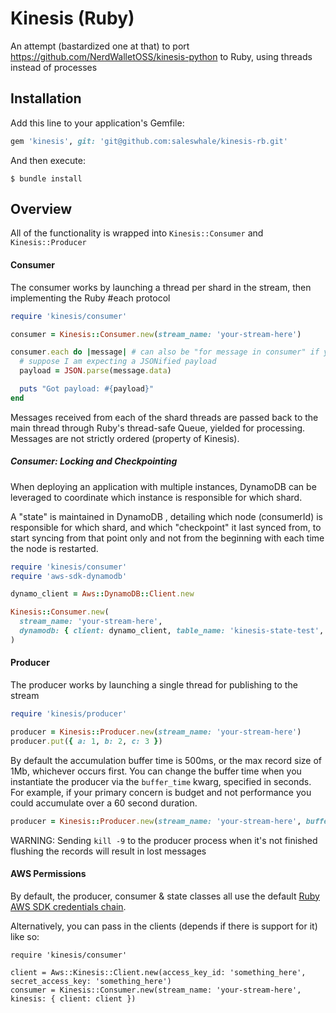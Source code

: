 # Kinesis (Ruby)

An attempt (bastardized one at that) to port https://github.com/NerdWalletOSS/kinesis-python to Ruby, using threads instead of processes

## Installation

Add this line to your application's Gemfile:

```ruby
gem 'kinesis', git: 'git@github.com:saleswhale/kinesis-rb.git'
```

And then execute:

    $ bundle install

## Overview

All of the functionality is wrapped into `Kinesis::Consumer` and `Kinesis::Producer`

#### Consumer

The consumer works by launching a thread per shard in the stream, then implementing the Ruby #each protocol

```ruby
require 'kinesis/consumer'

consumer = Kinesis::Consumer.new(stream_name: 'your-stream-here')

consumer.each do |message| # can also be "for message in consumer" if you prefer it
  # suppose I am expecting a JSONified payload
  payload = JSON.parse(message.data)

  puts "Got payload: #{payload}"
end
```

Messages received from each of the shard threads are passed back to the main thread through Ruby's thread-safe
Queue, yielded for processing. Messages are not strictly ordered (property of Kinesis).

##### Consumer: Locking and Checkpointing

When deploying an application with multiple instances, DynamoDB can be leveraged to coordinate which instance
is responsible for which shard.

A "state" is maintained in DynamoDB , detailing which node (consumerId) is responsible for which shard, and which
"checkpoint" it last synced from, to start syncing from that point only and not from the beginning with each time
the node is restarted.

```ruby
require 'kinesis/consumer'
require 'aws-sdk-dynamodb'

dynamo_client = Aws::DynamoDB::Client.new

Kinesis::Consumer.new(
  stream_name: 'your-stream-here',
  dynamodb: { client: dynamo_client, table_name: 'kinesis-state-test', consumer_group: 'my-app-name' }
)
```

#### Producer

The producer works by launching a single thread for publishing to the stream

```ruby
require 'kinesis/producer'

producer = Kinesis::Producer.new(stream_name: 'your-stream-here')
producer.put({ a: 1, b: 2, c: 3 })
```

By default the accumulation buffer time is 500ms, or the max record size of 1Mb, whichever occurs first.  You can
change the buffer time when you instantiate the producer via the ``buffer_time`` kwarg, specified in seconds.  For
example, if your primary concern is budget and not performance you could accumulate over a 60 second duration.

```ruby
producer = Kinesis::Producer.new(stream_name: 'your-stream-here', buffer_time: 60)
```

WARNING: Sending `kill -9` to the producer process when it's not finished flushing the records will result in lost messages

#### AWS Permissions
By default, the producer, consumer & state classes all use the default [Ruby AWS SDK credentials chain](https://docs.aws.amazon.com/sdk-for-ruby/v3/developer-guide/setup-config.html).

Alternatively, you can pass in the clients (depends if there is support for it) like so:

```
require 'kinesis/consumer'

client = Aws::Kinesis::Client.new(access_key_id: 'something_here', secret_access_key: 'something_here')
consumer = Kinesis::Consumer.new(stream_name: 'your-stream-here', kinesis: { client: client })
```
